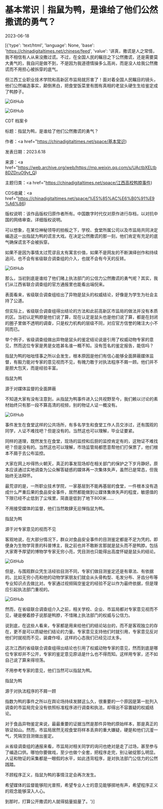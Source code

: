 # 基本常识｜指鼠为鸭，是谁给了他们公然撒谎的勇气？

2023-06-18

[{'type': 'text/html', 'language': None, 'base': 'https://chinadigitaltimes.net/chinese/feed', 'value': '讲真，撒谎是人之常情，我不相信有人从来没撒过谎。不过，在全国人民的瞩目之下公然撒谎，还是需要莫大勇气的，我自问是做不到，不是因为我道德情操多么高尚，而是没人给我公然撒谎而不用担心被拆穿的底气。

但江西工业职业技术学院和高新区市监局就厉害了！面对着全国人民瞩目的镜头，他们公然编造事实，颠倒黑白，把食堂饭菜里有图有真相的老鼠头硬生生给鉴定成了鸭脖子。

![GitHub](https://chinadigitaltimes.net/chinese/files/2023/06/post-697309-648e951e9bc89.)

![GitHub](https://chinadigitaltimes.net/chinese/files/2023/06/post-697309-648e951ea741b.)



CDT 档案卡

标题：指鼠为鸭，是谁给了他们公然撒谎的勇气？

作者：<a href="https://chinadigitaltimes.net/space/基本常识)

发表日期：2023.6.18

来源：<a href="https://web.archive.org/web/https://mp.weixin.qq.com/s/UActbXELtb8DZDruO9yt_Q)

主题归类：<a href="https://chinadigitaltimes.net/space/江西高校鸭脖事件)

CDS收藏：<a href="https://chinadigitaltimes.net/space/%E5%85%AC%E6%B0%91%E9%A6%86)

版权说明：该作品版权归原作者所有。中国数字时代仅对原作进行存档，以对抗中国的网络审查。详细版权说明。





可以想象，在某位神秘领导的拍板之下，学校、食堂所属公司以及市监局共同决定编造这一出指鼠为鸭的谎言大戏。在决定公然撒谎的那一刻，他们肯定有充足的底气确保谎言不会被拆穿。

如果不是因为事情太过荒谬且太有寓言价值，如果不是网友的不断演绎创作和持续追问，也不会有省级联合调查组的介入，也就不会有今天的反转。

![GitHub](https://chinadigitaltimes.net/chinese/files/2023/06/post-697309-648e951eb3e31.)

那么，当初到底是谁给了他们赌上执法部门的公信力公然撒谎的勇气呢？其实，我们从江西省联合调查组的官方通报里也能看出端倪来。

表面看来，省级联合调查组给出了异物是鼠头的权威结论，好像是为学生为社会主持了公道。

但实际上，省级联合调查组得出结论的方法和此前高新区市监局的做法并没有本质的区。当初认定鸭脖是他们说了算，现在认定是鼠头也是他们说了算，都是在封闭的圈子里做不透明的调查，只是权力机构的层级不同，对应官方信誉的赌注大小不同而已。

举个例子，省级调查组做出异物是鼠头的鉴定结论说是引用了权威动物专家的意见，然而这位专家是男是女姓甚名谁一概不知。没有签名的鉴定报告，能信吗？

指鼠为鸭的咄咄怪事之所以会发生，根本原因是他们有信心能够全面屏蔽媒体监督，有毅力能对专家的意见视而不见，有魄力敢于对执法程序不屑一顾。他们并不是胆大包天，而是经验丰富。

指鼠为鸭

源于对媒体监督的全面屏蔽

不知道大家有没有注意到，从指鼠为鸭事件进入公共视野至今，我们赖以讨论的素材始终只有那一段不算高清的视频，别的物证人证一概没有。

![GitHub](https://chinadigitaltimes.net/chinese/files/2023/06/post-697309-648e951ebfba1.)

事件发生在食堂这样的公共场所，有多名学生和食堂工作人员交涉过，还有围观的同学，人证不难找吧？但是没有的。当然这也可以理解，毕业证要紧。

同样的道理，既然发生在食堂，现场的监控和后厨的监控肯定有的，这物证不难找吧？但是没有的。当然这也可以理解，市场监管局都愿意帮他们打保票了，他们根本不屑于去公布监控。

大家在网上吵得热火朝天，真正的事发现场却在相关部门的保护之下岁月静好。原本应该通过实地调查为公众解答疑惑的媒体再一次集体失声，虽然已是常态，但我始终无法释怀。

最荒谬的是，一所职业技术学院，一家基层到不能再基层的食堂，一件根本没有造成什么严重后果的食品安全事件，居然都能做到让媒体集体失声的程度，敏感值的下限已经不止低到了尘埃里，简直是低到了地下800米……

不用接受媒体的监督，他们当然敢肆无忌惮指鼠为鸭。

指鼠为鸭

源于对专家意见的视而不见

客观地说，在大部分情况下，群众对食品安全事件的目测鉴定都是不足为凭的。即便身为生物学背景的科普博主，我之前也并不敢断言那就是鼠头而不是鸭脖。包括大家寄予厚望的博物学专家无穷小亮，凭目测也只能得出高度怀疑是鼠头的结论。

![GitHub](https://chinadigitaltimes.net/chinese/files/2023/06/image-1687065645155.png)

但是，与围观群众凭生活经验目测不同，专家们做目测鉴定还是有章法、有依据的。比如无穷小亮和他的动物学家朋友们就会从头骨构型、毛发分布、牙齿分布等专业知识点去做比对。专家通过视频隔空鉴定的经验不足以作为最终依据，但是理应引起执法部门重视的。

![GitHub](https://chinadigitaltimes.net/chinese/files/2023/06/post-697309-648e951eca127.)

然而，在省级联合调查组介入之前，相关学校、企业、市监局都对专家意见视而不见，硬是梗着脖子说那是鸭脖，不惜赌上执法部门的权威与公信力。

说到底，在这些人看来，专家都是用来给他们的结论站台的，而不是客观独立的存在，更不是可以质疑他们结论的力量。专家意见支持他们时就引用，专家意见反对他们时就视而不见，装聋作哑，这样的心态我们已经见过太多。

这次江西的省级联合调查组得出结论也引用了权威动物专家的意见，然而到底是哪位专家却并不公开，专家的鉴定意见原话是什么也不得而知。这样用专家，还不如自己说了算来得坦荡。

不用参考专家的意见，他们当然可以指鼠为鸭。

指鼠为鸭

源于对执法程序的不屑一顾

指数为鸭的事件之所以在舆论场持续发酵这么久，很重要的一个原因是第一批列入调查的市监局完全没有依照标准程序进行调查和执法，却得出不容置疑的权威结论。

对于食品异物鉴定来说，最最重要的证据当然是那件异物的原始样本，那是真正的铁证如山。然而，市监局居然无视食堂将样本丢弃的重大嫌疑，硬是和他们沆瀣一气，凭隔空目测做出鉴定。

从省级调查组的通报来看，市监局对相关同学的询问也绝对是走了过场，甚至参与了编造口供。哪怕你要做戏，至少也做个全套，把程序走完，别让破绽那么明显。人证和物证的采集都是一眼假的水平，如此违背程序，是对执法部门公信力的公然践踏。

不顾程序正义，指鼠为鸭的事情注定会再次发生。

希望媒体的监督能够阳光普照，希望专业人士的意见能够掷地有声，希望程序正义的观念能够深入人心。

到那时，打算公开撒谎的人就得掂量掂量了。'}]